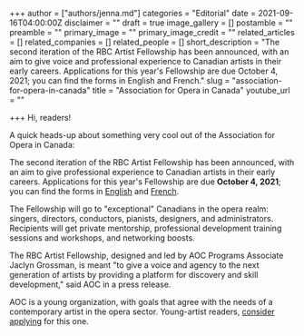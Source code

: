 +++
author = ["authors/jenna.md"]
categories = "Editorial"
date = 2021-09-16T04:00:00Z
disclaimer = ""
draft = true
image_gallery = []
postamble = ""
preamble = ""
primary_image = ""
primary_image_credit = ""
related_articles = []
related_companies = []
related_people = []
short_description = "The second iteration of the RBC Artist Fellowship has been announced, with an aim to give voice and professional experience to Canadian artists in their early careers. Applications for this year's Fellowship are due October 4, 2021; you can find the forms in English and French."
slug = "association-for-opera-in-canada"
title = "Association for Opera in Canada"
youtube_url = ""

+++
Hi, readers!

A quick heads-up about something very cool out of the Association for Opera in Canada:

The second iteration of the RBC Artist Fellowship has been announced, with an aim to give professional experience to Canadian artists in their early careers. Applications for this year's Fellowship are due **October 4, 2021**; you can find the forms in [English](https://docs.google.com/forms/d/e/1FAIpQLSdzRnsXTgQRGVKT4byu-JZJCO-Coxk_77wAKSM8hbWrhfl8eA/viewform) and [French](https://docs.google.com/forms/d/e/1FAIpQLSc0nL0rk-aYXAm--K3JKiYRfhQqTH5Or7EHEoaeEneX75qAxw/viewform).

The Fellowship will go to "exceptional" Canadians in the opera realm: singers, directors, conductors, pianists, designers, and administrators. Recipients will get private mentorship, professional development training sessions and workshops, and networking boosts.

The RBC Artist Fellowship, designed and led by AOC Programs Associate Jaclyn Grossman, is meant "to give a voice and agency to the next generation of artists by providing a platform for discovery and skill development," said AOC in a press release. 

AOC is a young organization, with goals that agree with the needs of a contemporary artist in the opera sector. Young-artist readers, [consider applying](https://www.opera.ca/programs/leadership-innovation-networking-knowledge-link-emerging-artist-programs/) for this one.